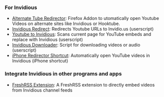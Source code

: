 ### For Invidious

- [Alternate Tube Redirector](https://addons.mozilla.org/en-US/firefox/addon/alternate-tube-redirector/): Firefox Addon to utomatically open Youtube Videos on alternate sites like Invidious or Hooktube.
- [Invidious Redirect](https://greasyfork.org/en/scripts/370461-invidious-redirect): Redirects Youtube URLs to Invidio.us (userscript)
- [Youtube to Invidious](https://greasyfork.org/en/scripts/375264-youtube-to-invidious): Scans current page for YouTube embeds and replace with Invidious (userscript)
- [Invidious Downloader](https://github.com/erupete/InvidiousDownloader): Script for downloading videos or audio (userscript)
- [iPhone Redirector Shortcut](https://www.icloud.com/shortcuts/6bbf26d989cf4d07a5fe1626efbc0950): Automatically open YouTube videos in Invidious (iPhone shortcut)


### Integrate Invidious in other programs and apps

- [FreshRSS Extension](https://github.com/tmiland/freshrss-invidious): 
A FreshRSS extension to directly embed videos from Invidious channel feeds